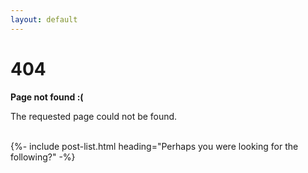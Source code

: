 ```yaml
---
layout: default
---
```


<div class="error-page centered">
  <h1>404</h1>
  <p><strong>Page not found :(</strong></p>
  <p>The requested page could not be found.</p>

  <br />
  {%- include post-list.html heading="Perhaps you were looking for the following?" -%}
</div>
